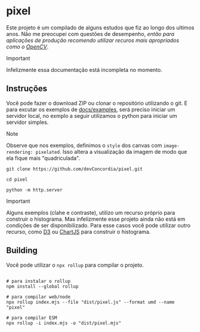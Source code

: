 
# pixel

Este projeto é um compilado de alguns estudos que fiz ao longo dos ultimos anos.
Não me preocupei com questões de desempenho, *então para aplicações de produção recomendo utilizar recuros mais apropriados como o [OpenCV](https://opencv.org/)*.

> [!IMPORTANT]
> Infelizmente essa documentação está incompleta no momento.

## Instruções

Você pode fazer o download ZIP ou clonar o repositório utilizando o git.
E para excutar os exemplos de [docs/examples](https://github.com/devConcordia/pixel/blob/main/docs/examples/), 
será preciso iniciar um servidor local, no exmplo a seguir utilizamos o python para iniciar um servidor simples.

> [!NOTE]
> Observe que nos exemplos, definimos o `style` dos canvas com `image-rendering: pixelated`.
> Isso altera a visualização da imagem de modo que ela fique mais "quadriculada".

```
git clone https://github.com/devConcordia/pixel.git

cd pixel

python -m http.server
```

> [!IMPORTANT]
> Alguns exemplos (clahe e contraste), utilizo um recurso próprio para construir o histograma.
> Mas infelizmente esse projeto ainda não está em condições de ser disponibilizado.
> Para esse casos você pode utilizar outro recurso, como [D3](https://d3js.org/) ou [ChartJS](https://www.chartjs.org/) para construir o histograma.

## Building

Você pode utilizar o `npx rollup` para compilar o projeto.

```

# para instalar o rollup
npm install --global rollup

# para compilar web/node
npx rollup index.mjs --file "dist/pixel.js" --format umd --name "pixel"

# para compilar ESM
npx rollup -i index.mjs -o "dist/pixel.mjs"

```
